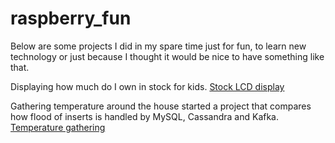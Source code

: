 # raspberry_fun

Below are some projects I did in my spare time just for fun, to learn new technology or just because I thought it would be nice to have something like that.

Displaying how much do I own in stock for kids. 
[Stock LCD display](docs/stock_lcd_display.md)

Gathering temperature around the house started a project that compares how flood of inserts is handled by MySQL, Cassandra and Kafka.
[Temperature gathering](docs/temperature_gathering.md)

